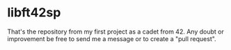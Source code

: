 # libft42sp
That's the repository from my first project as a cadet from 42. Any doubt or improvement be free to send me a message or to create a "pull request".
